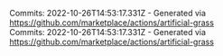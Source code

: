 Commits: 2022-10-26T14:53:17.331Z - Generated via https://github.com/marketplace/actions/artificial-grass
<br>
Commits: 2022-10-26T14:53:17.331Z - Generated via https://github.com/marketplace/actions/artificial-grass
<br>
